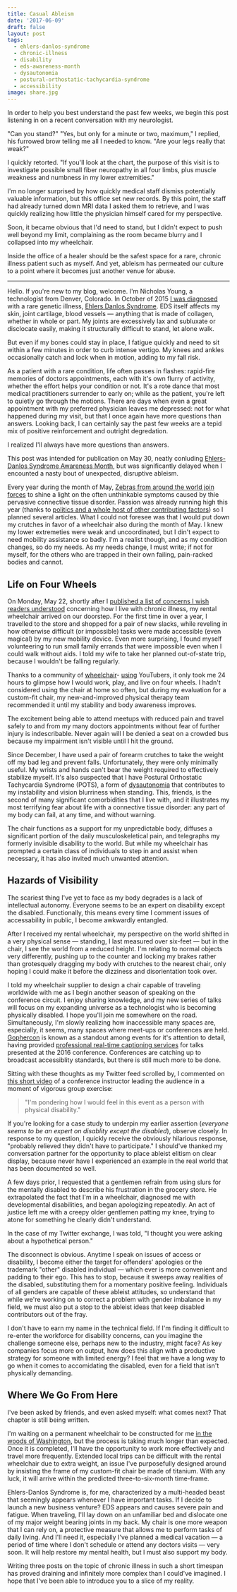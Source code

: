 ```yaml
---
title: Casual Ableism
date: '2017-06-09'
draft: false
layout: post
tags:
  - ehlers-danlos-syndrome
  - chronic-illness
  - disability
  - eds-awareness-month
  - dysautonomia
  - postural-orthostatic-tachycardia-syndrome
  - accessibility
image: share.jpg
---
```

In order to help you best understand the past few weeks, we begin this post listening in on a recent conversation with my neurologist.

"Can you stand?" "Yes, but only for a minute or two, maximum," I replied, his
furrowed brow telling me all I needed to know. "Are your legs really that weak?"

I quickly retorted. "If you'll look at the chart, the purpose of this visit is to
investigate possible small fiber neuropathy in all four limbs, plus muscle
weakness and numbness in my lower extremities."

I'm no longer surprised by how quickly medical staff dismiss potentially
valuable information, but this office set new records. By this point, the staff
had already turned down MRI data I asked them to retrieve, and I was quickly
realizing how little the physician himself cared for my perspective.
<script async src="//pagead2.googlesyndication.com/pagead/js/adsbygoogle.js"></script>
<ins class="adsbygoogle"
     style="display:block; text-align:center;"
     data-ad-layout="in-article"
     data-ad-format="fluid"
     data-ad-client="ca-pub-2222008371700158"
     data-ad-slot="6074071537"></ins>
<script>
     (adsbygoogle = window.adsbygoogle || []).push({});
</script>
Soon, it became obvious that I'd need to stand, but I didn't expect to push well beyond
my limit, complaining as the room became blurry and I collapsed into my
wheelchair.

Inside the office of a healer should be the safest space for a rare, chronic
illness patient such as myself. And yet, ableism has permeated our culture to a
point where it becomes just another venue for abuse.

---

Hello. If you're new to my blog, welcome. I'm Nicholas Young, a technologist
from Denver, Colorado. In October of 2015 [I was
diagnosed](/2016-05/life-on-the-inside/) with a rare genetic illness, [Ehlers
Danlos Syndrome](https://ehlers-danlos.org). EDS itself affects my skin, joint
cartilage, blood vessels &mdash; anything that is made of collagen, whether in
whole or part. My joints are excessively lax and subluxate or disclocate easily,
making it structurally difficult to stand, let alone walk.

But even if my bones could stay in place, I fatigue quickly and need to sit
within a few minutes in order to curb intense vertigo. My knees and ankles
occasionally catch and lock when in motion, adding to my fall risk.

As a patient with a rare condition, life often passes in flashes: rapid-fire
memories of doctors appointments, each with it's own flurry of activity,
whether the effort helps your condition or not. It's a rote dance
that most medical practitioners surrender to early on; while as the patient,
you're left to quietly go through the motions. There are days when even a great
appointment with my preferred physician leaves me depressed: not for what
happened during my visit, but that I once again have more questions than
answers. Looking back, I can certainly say the past few weeks are a tepid mix of
positive reinforcement and outright degredation.

I realized I'll always have more questions than answers.

This post was intended for publication on May 30, neatly conluding
[Ehlers-Danlos Syndrome Awareness Month](https://ehlers-danlos.com/dazzle/), but
was significantly delayed when I encounted a nasty bout of unexpected,
disruptive ableism.

Every year during the month of May, [Zebras from around the world join
forces](https://ehlers-danlos.com/dazzle/) to shine a light on the often
unthinkable symptoms caused by thie pervasive connective tissue disorder.
Passion was already running high this year (thanks to [politics and a whole host
of other contributing factors](/2017-05/becoming-disabled/)) so I planned
several articles. What I could not foresee was that I would put down my crutches
in favor of a wheelchair also during the month of May. I knew my lower
extremeties were weak and uncoordinated, but I din't expect to need mobility
assistance so badly. I'm a realist though, and as my condition changes, so do my
needs. As my needs change, I must write; if not for myself, for the others who
are trapped in their own failing, pain-racked bodies and cannot.

## Life on Four Wheels

On Monday, May 22, shortly after I [published a list of concerns I wish readers
understood](/2017-05/what-i-wish-you-understood-about-my-chronic-illness/)
concerning how I live with chronic illness, my rental wheelchair arrived on our
doorstep. For the first time in over a year, I travelled to the store and
shopped for a pair of new slacks, while reveling in how otherwise difficult (or
impossible) tasks were made accessible (even magical) by my new mobility device.
Even more surprising, I found myself volunteering to run small family errands
that were impossible even when I could walk without aids. I told my wife to
take her planned out-of-state trip, because I wouldn't be falling regularly.

Thanks to a community of [wheelchair](https://www.youtube.com/user/heycrip)-
[using](https://www.youtube.com/user/theannieelainey) YouTubers, it only took me
24 hours to glimpse how I would work, play, and live on four wheels. I hadn't
considered using the chair at home so often, but during my evaluation for a
custom-fit chair, my new-and-improved physical therapy team recommended it until
my stability and body awareness improves.

The excitement being able to attend meetups with reduced pain and travel
safely to and from my many doctors appointments without fear of further injury is
indescribable. Never again will I be denied a seat on a crowded bus because my
impairment isn't visible until I hit the ground.

Since December, I have used a pair of forearm crutches to take the weight off my
bad leg and prevent falls. Unfortunately, they were only minimally useful. My
wrists and hands can't bear the weight required to effectively stabilize
myself. It's also suspected that I have Postural Orthostatic Tachycardia
Syndrome (POTS), a form of
[dysautonomia](http://www.dysautonomiainternational.org/page.php?ID=30) that
contributes to my instability and vision blurriness when standing. This, friends,
is the second of many significant comorbidities that I live with, and it
illustrates my most terrifying fear about life with a connective tissue
disorder: any part of my body can fail, at any time, and without warning.

The chair functions as a support for my unpredictable body, diffuses a
significant portion of the daily musculoskeletical pain, and telegraphs my
formerly invisible disability to the world. But while my wheelchair has prompted
a certain class of individuals to step in and assist when necessary, it has also
invited much unwanted attention.

## Hazards of Visibility

The scariest thing I've yet to face as my body degrades is a lack of intellectual
autonomy. Everyone seems to be an expert on disability except the disabled.
Functionally, this means every time I comment issues of accessability in public,
I become awkwardly entangled.

After I received my rental wheelchair, my perspective on the world shifted in a
very physical sense &mdash; standing, I last measured over six-feet &mdash; but
in the chair, I see the world from a reduced height. I'm relating to normal
objects very differently, pushing up to the counter and locking my brakes rather
than grotesquely dragging my body with crutches to the nearest chair, only
hoping I could make it before the dizziness and disorientation took over.

I told my wheelchair supplier to design a chair capable of traveling worldwide
with me as I begin another season of speaking on the conference circuit. I enjoy
sharing knowledge, and my new series of talks will focus on my expanding
universe as a technologist who is becoming physically disabled. I hope you'll
join me somewhere on the road. Simultaneously, I'm slowly realizing how
inaccessible many spaces are, especially, it seems, many spaces where meet-ups
or conferences are held. [Gophercon](https://gophercon.com) is known as a
standout among events for it's attention to detail, having provided
[professional real-time captioning
services](https://twitter.com/gophercon/status/753604502268149760) for talks
presented at the 2016
conference. Conferences are catching up to broadcast accessiblity standards,
but there is still much more to be done.

Sitting with these thoughts as my Twitter feed scrolled by, I commented on [this
short video](https://twitter.com/nicholaswyoung/status/867220778043002884) of a
conference instructor leading the audience in a moment of vigorous group
exercise:

> "I'm pondering how I would feel in this event as a person with physical
> disability."

If you're looking for a case study to underpin my earlier assertion (*everyone
seems to be an expert on disablity except the disabled*), observe closely. In
response to my question, I quickly receive the obviously hilarious response,
"probably relieved they didn't have to participate." I should've thanked my
conversation partner for the opportunity to place ableist elitism on clear
display, because never have I experienced an example in the real world
that has been documented so well.

A few days prior, I requested that a gentlemen refrain from using slurs for the
mentally disabled to describe his frustration in the grocery store. He
extrapolated the fact that I'm in a wheelchair, diagnosed me with developmental
disabilities, and began apologizing repeatedly. An act of justice left me with a
creepy older gentlemen patting my knee, trying to atone for something he clearly didn't understand.

In the case of my Twitter exchange, I was told, "I thought you were asking about
a hypothetical person."

The disconnect is obvious. Anytime I speak on issues of access or disability,
I become either the target for offenders' apologies or the trademark "other"
disabled individual &mdash; which ever is more convenient and padding to their
ego. This has to stop, because it sweeps away realities of the disabled,
substituting them for a momentary positive feeling. Individuals of all genders are
capable of these ableist attitudes, so understand that while we're working on to
correct a problem with gender imbalance in my field, we must also put a stop to
the ableist ideas that keep disabled contributors out of the fray.

I don't have to earn my name in the technical field. If I'm finding it difficult
to re-enter the workforce for disability concerns, can you imagine the challenge
someone else, perhaps new to the industry, might face? As key companies focus
more on output, how does this align with a productive strategy for someone with
limited energy? I feel that we have a long way to go when it comes to
accomidating the disabled, even for a field that isn't physically
demanding.

## Where We Go From Here

I've been asked by friends, and even asked myself: what comes next? That chapter
is still being written.

I'm waiting on a permanent wheelchair to be constructed for me [in the woods of
Washington](https://permobilus.com/products/manual-wheelchairs-by-tilite/), but
the process is taking much longer than expected. Once it is completed, I'll have
the opportunity to work more effectively and travel more frequently. Extended local trips can be difficult
with the rental wheelchair due to extra weight, an issue I've purposefully designed around
by insisting the frame of my custom-fit chair be made of titanium. With any luck, it will arrive within
the predicted three-to-six-month time-frame.

Ehlers-Danlos Syndrome is, for me, characterized by a multi-headed beast that
seemingly appears whenever I have important tasks. If I decide to launch a new
business venture? EDS appears and causes severe pain and fatigue. When
traveling, I'll lay down on an unfamiliar bed and dislocate one of my major
weight bearing joints in my back. My chair is one more weapon that I can rely
on, a protective measure that allows me to perform tasks of daily living. And
I'll need it, especially I've planned a medical vacation &mdash; a period of time where I
don't schedule or attend any doctors visits &mdash; very soon. It will
help restore my mental health, but I must also support my body.

Writing three posts on the topic of chronic illness in such a short timespan has
proved draining and infinitely more complex than I could've imagined. I hope
that I've been able to introduce you to a slice of my reality.
